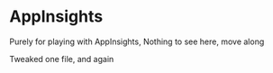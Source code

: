 # AppInsights
Purely for playing with AppInsights, Nothing to see here, move along

Tweaked one file, and again
